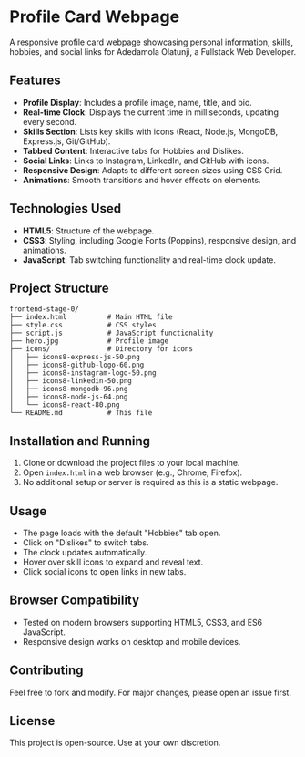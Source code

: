 # Profile Card Webpage

A responsive profile card webpage showcasing personal information, skills, hobbies, and social links for Adedamola Olatunji, a Fullstack Web Developer.

## Features

- **Profile Display**: Includes a profile image, name, title, and bio.
- **Real-time Clock**: Displays the current time in milliseconds, updating every second.
- **Skills Section**: Lists key skills with icons (React, Node.js, MongoDB, Express.js, Git/GitHub).
- **Tabbed Content**: Interactive tabs for Hobbies and Dislikes.
- **Social Links**: Links to Instagram, LinkedIn, and GitHub with icons.
- **Responsive Design**: Adapts to different screen sizes using CSS Grid.
- **Animations**: Smooth transitions and hover effects on elements.

## Technologies Used

- **HTML5**: Structure of the webpage.
- **CSS3**: Styling, including Google Fonts (Poppins), responsive design, and animations.
- **JavaScript**: Tab switching functionality and real-time clock update.

## Project Structure

```
frontend-stage-0/
├── index.html          # Main HTML file
├── style.css           # CSS styles
├── script.js           # JavaScript functionality
├── hero.jpg            # Profile image
├── icons/              # Directory for icons
│   ├── icons8-express-js-50.png
│   ├── icons8-github-logo-60.png
│   ├── icons8-instagram-logo-50.png
│   ├── icons8-linkedin-50.png
│   ├── icons8-mongodb-96.png
│   ├── icons8-node-js-64.png
│   └── icons8-react-80.png
└── README.md           # This file
```

## Installation and Running

1. Clone or download the project files to your local machine.
2. Open `index.html` in a web browser (e.g., Chrome, Firefox).
3. No additional setup or server is required as this is a static webpage.

## Usage

- The page loads with the default "Hobbies" tab open.
- Click on "Dislikes" to switch tabs.
- The clock updates automatically.
- Hover over skill icons to expand and reveal text.
- Click social icons to open links in new tabs.

## Browser Compatibility

- Tested on modern browsers supporting HTML5, CSS3, and ES6 JavaScript.
- Responsive design works on desktop and mobile devices.

## Contributing

Feel free to fork and modify. For major changes, please open an issue first.

## License

This project is open-source. Use at your own discretion.
